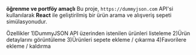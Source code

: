 **öğrenme ve portföy amaçlı**
Bu proje, `https://dummyjson.com` API'si kullanılarak **React** ile geliştirilmiş bir ürün arama ve alışveriş sepeti simülasyonudur.

Özellikler
1)DummyJSON API üzerinden istenilen ürünleri listeleme
2)Ürün detaylarını görüntüleme
3)Ürünleri sepete ekleme / çıkarma
4)Favorilere ekleme / kaldırma

